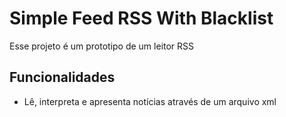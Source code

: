 # Simple Feed RSS With Blacklist

Esse projeto é um prototipo de um leitor RSS

## Funcionalidades

- Lê, interpreta e apresenta notícias através de um arquivo xml
